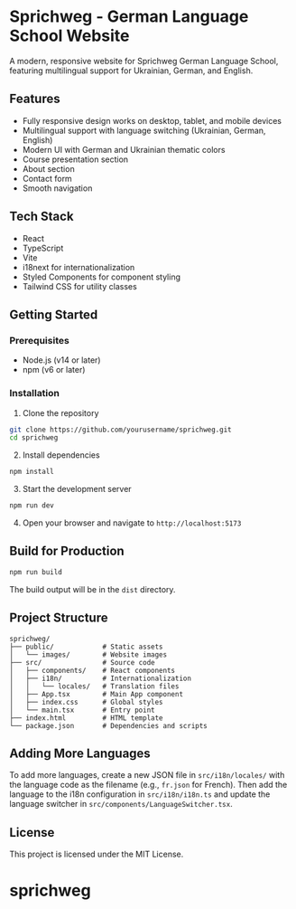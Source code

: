 # Sprichweg - German Language School Website

A modern, responsive website for Sprichweg German Language School, featuring multilingual support for Ukrainian, German, and English.

## Features

- Fully responsive design works on desktop, tablet, and mobile devices
- Multilingual support with language switching (Ukrainian, German, English)
- Modern UI with German and Ukrainian thematic colors
- Course presentation section
- About section
- Contact form
- Smooth navigation

## Tech Stack

- React
- TypeScript
- Vite
- i18next for internationalization
- Styled Components for component styling
- Tailwind CSS for utility classes

## Getting Started

### Prerequisites

- Node.js (v14 or later)
- npm (v6 or later)

### Installation

1. Clone the repository
```bash
git clone https://github.com/yourusername/sprichweg.git
cd sprichweg
```

2. Install dependencies
```bash
npm install
```

3. Start the development server
```bash
npm run dev
```

4. Open your browser and navigate to `http://localhost:5173`

## Build for Production

```bash
npm run build
```

The build output will be in the `dist` directory.

## Project Structure

```
sprichweg/
├── public/            # Static assets
│   └── images/        # Website images
├── src/               # Source code
│   ├── components/    # React components
│   ├── i18n/          # Internationalization
│   │   └── locales/   # Translation files
│   ├── App.tsx        # Main App component
│   ├── index.css      # Global styles
│   └── main.tsx       # Entry point
├── index.html         # HTML template
└── package.json       # Dependencies and scripts
```

## Adding More Languages

To add more languages, create a new JSON file in `src/i18n/locales/` with the language code as the filename (e.g., `fr.json` for French). Then add the language to the i18n configuration in `src/i18n/i18n.ts` and update the language switcher in `src/components/LanguageSwitcher.tsx`.

## License

This project is licensed under the MIT License.
# sprichweg
